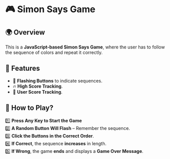 # 🎮 Simon Says Game

## 🌍 Overview
This is a **JavaScript-based Simon Says Game**, where the user has to follow the sequence of colors and repeat it correctly.


## 🚀 Features
- 🎨 **Flashing Buttons** to indicate sequences.
- 🔥 **High Score Tracking**.
- 🎯 **User Score Tracking**.

## 📜 How to Play?
1️⃣ **Press Any Key to Start the Game**  
2️⃣ **A Random Button Will Flash** – Remember the sequence.  
3️⃣ **Click the Buttons in the Correct Order**.  
4️⃣ **If Correct**, the sequence **increases** in length.  
5️⃣ **If Wrong**, the game **ends** and displays a **Game Over Message**.
